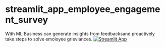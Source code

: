 # streamlit_app_employee_engagement_survey
With ML Business can generate insights from feedbacksand proactively take steps to solve emoloyee grieviances.
[![Streamlit App](https://static.streamlit.io/badges/streamlit_badge_black_white.svg)](https://godwinnwalozie-streamlit-app-employee-engagement-sur-app-imowsf.streamlitapp.com/)
#
 

